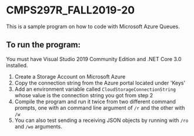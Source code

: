 # CMPS297R_FALL2019-20
This is a sample program on how to code with Microsoft Azure Queues. 

## To run the program:
You must have Visual Studio 2019 Community Edition and .NET Core 3.0 installed.

1. Create a Storage Account on Microsoft Azure
2. Copy the connection string from the Azure portal located under 'Keys'
3. Add an environment variable called ```CloudStorageConnectionString``` whose value is the connection string you got from step 2
4. Compile the program and run it twice from two different command prompts, one with an command line argument of ```/r``` and the other with ```/w```
5. You can also test sending a receiving JSON objects by running with ```/ro``` and ```/wo``` arguments.
